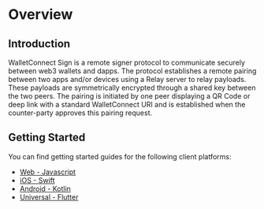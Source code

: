 # Overview

## Introduction

WalletConnect Sign is a remote signer protocol to communicate securely between web3 wallets and dapps. The protocol establishes a remote pairing between two apps and/or devices using a Relay server to relay payloads. These payloads are symmetrically encrypted through a shared key between the two peers. The pairing is initiated by one peer displaying a QR Code or deep link with a standard WalletConnect URI and is established when the counter-party approves this pairing request.

## Getting Started

You can find getting started guides for the following client platforms:

- [Web - Javascript](../../web/sign/installation.md)
- [iOS - Swift](../../ios/sign/installation.md)
- [Android - Kotlin](../../android/sign/installation.md)
- [Universal - Flutter](../../flutter/dapps/dapp-sign-usage.md)
